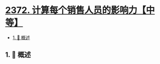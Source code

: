 # [2372. 计算每个销售人员的影响力【中等】](https://github.com/tnotesjs/TNotes.leetcode/tree/main/notes/2372.%20%E8%AE%A1%E7%AE%97%E6%AF%8F%E4%B8%AA%E9%94%80%E5%94%AE%E4%BA%BA%E5%91%98%E7%9A%84%E5%BD%B1%E5%93%8D%E5%8A%9B%E3%80%90%E4%B8%AD%E7%AD%89%E3%80%91)

<!-- region:toc -->

- [1. 📝 概述](#1--概述)

<!-- endregion:toc -->

## 1. 📝 概述
